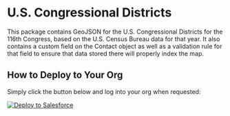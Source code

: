 # U.S. Congressional Districts

This package contains GeoJSON for the U.S. Congressional Districts for the 116th Congress, based on the U.S. Census Bureau data for that year. It also contains a custom field on the Contact object as well as a validation rule for that field to ensure that data stored there will properly index the map.


## How to Deploy to Your Org

Simply click the button below and log into your org when requested:

<a href="https://githubsfdeploy.herokuapp.com">
  <img alt="Deploy to Salesforce"
       src="https://raw.githubusercontent.com/afawcett/githubsfdeploy/master/src/main/webapp/resources/img/deploy.png">
</a>